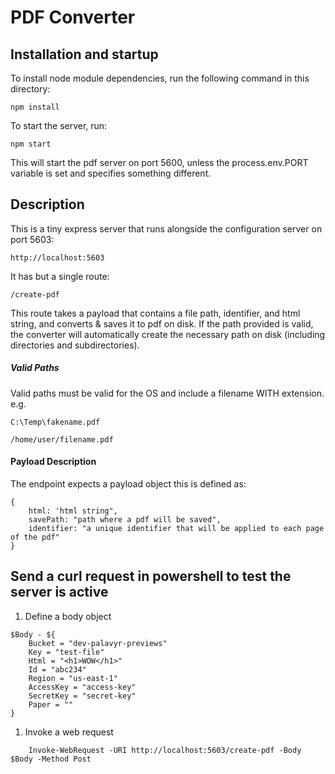 # PDF Converter

## Installation and startup

To install node module dependencies, run the following command in this directory:

    npm install

To start the server, run:

    npm start

This will start the pdf server on port 5600, unless the process.env.PORT variable is set and specifies something different.


## Description
This is a tiny express server that runs alongside the configuration server on port 5603:

    http://localhost:5603


It has but a single route:

    /create-pdf

This route takes a payload that contains a file path, identifier, and html string, and converts & saves it to pdf on disk. If the path provided is valid, the converter will automatically create the necessary path on disk (including directories and subdirectories).

##### Valid Paths

Valid paths must be valid for the OS and include a filename WITH extension. e.g.

    C:\Temp\fakename.pdf

    /home/user/filename.pdf


#### Payload Description
The endpoint expects a payload object this is defined as:

    {
        html: 'html string",
        savePath: "path where a pdf will be saved",
        identifier: "a unique identifier that will be applied to each page of the pdf"
    }

## Send a curl request in powershell to test the server is active

1. Define a body object

```
$Body - ${
    Bucket = "dev-palavyr-previews"
    Key = "test-file"
    Html = "<h1>WOW</h1>"
    Id = "abc234"
    Region = "us-east-1"
    AccessKey = "access-key"
    SecretKey = "secret-key"
    Paper = ""
}
```

1. Invoke a web request

```
    Invoke-WebRequest -URI http://localhost:5603/create-pdf -Body $Body -Method Post
```